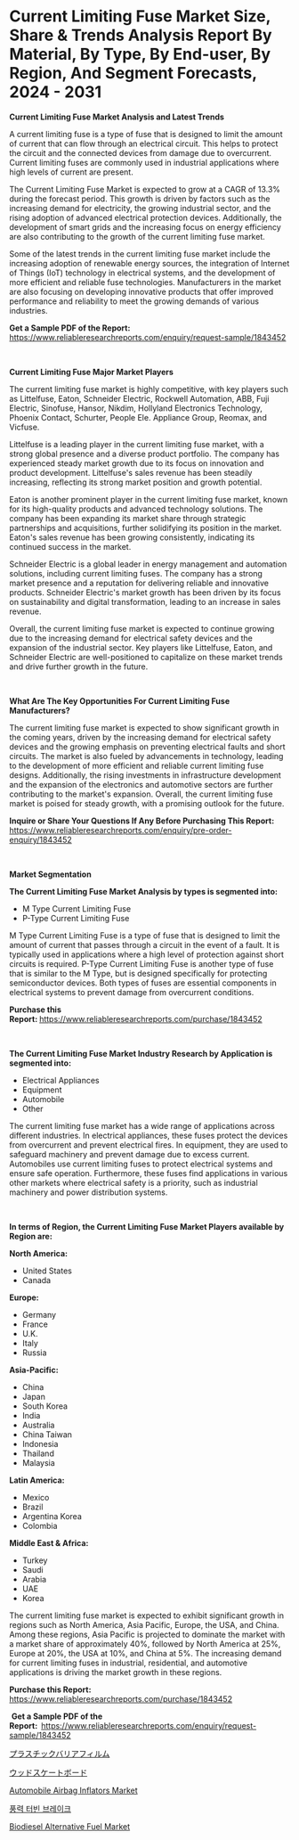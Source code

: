 <p><h1>Current Limiting Fuse Market Size, Share & Trends Analysis Report By Material, By Type, By End-user, By Region, And Segment Forecasts, 2024 - 2031</h1></p><p><strong>Current Limiting Fuse Market Analysis and Latest Trends</strong></p>
<p><p>A current limiting fuse is a type of fuse that is designed to limit the amount of current that can flow through an electrical circuit. This helps to protect the circuit and the connected devices from damage due to overcurrent. Current limiting fuses are commonly used in industrial applications where high levels of current are present.</p><p>The Current Limiting Fuse Market is expected to grow at a CAGR of 13.3% during the forecast period. This growth is driven by factors such as the increasing demand for electricity, the growing industrial sector, and the rising adoption of advanced electrical protection devices. Additionally, the development of smart grids and the increasing focus on energy efficiency are also contributing to the growth of the current limiting fuse market.</p><p>Some of the latest trends in the current limiting fuse market include the increasing adoption of renewable energy sources, the integration of Internet of Things (IoT) technology in electrical systems, and the development of more efficient and reliable fuse technologies. Manufacturers in the market are also focusing on developing innovative products that offer improved performance and reliability to meet the growing demands of various industries.</p></p>
<p><strong>Get a Sample PDF of the Report:&nbsp;</strong> <a href="https://www.reliableresearchreports.com/enquiry/request-sample/1843452">https://www.reliableresearchreports.com/enquiry/request-sample/1843452</a></p>
<p>&nbsp;</p>
<p><strong>Current Limiting Fuse Major Market Players</strong></p>
<p><p>The current limiting fuse market is highly competitive, with key players such as Littelfuse, Eaton, Schneider Electric, Rockwell Automation, ABB, Fuji Electric, Sinofuse, Hansor, Nikdim, Hollyland Electronics Technology, Phoenix Contact, Schurter, People Ele. Appliance Group, Reomax, and Vicfuse.</p><p>Littelfuse is a leading player in the current limiting fuse market, with a strong global presence and a diverse product portfolio. The company has experienced steady market growth due to its focus on innovation and product development. Littelfuse's sales revenue has been steadily increasing, reflecting its strong market position and growth potential.</p><p>Eaton is another prominent player in the current limiting fuse market, known for its high-quality products and advanced technology solutions. The company has been expanding its market share through strategic partnerships and acquisitions, further solidifying its position in the market. Eaton's sales revenue has been growing consistently, indicating its continued success in the market.</p><p>Schneider Electric is a global leader in energy management and automation solutions, including current limiting fuses. The company has a strong market presence and a reputation for delivering reliable and innovative products. Schneider Electric's market growth has been driven by its focus on sustainability and digital transformation, leading to an increase in sales revenue.</p><p>Overall, the current limiting fuse market is expected to continue growing due to the increasing demand for electrical safety devices and the expansion of the industrial sector. Key players like Littelfuse, Eaton, and Schneider Electric are well-positioned to capitalize on these market trends and drive further growth in the future.</p></p>
<p>&nbsp;</p>
<p><strong>What Are The Key Opportunities For Current Limiting Fuse Manufacturers?</strong></p>
<p><p>The current limiting fuse market is expected to show significant growth in the coming years, driven by the increasing demand for electrical safety devices and the growing emphasis on preventing electrical faults and short circuits. The market is also fueled by advancements in technology, leading to the development of more efficient and reliable current limiting fuse designs. Additionally, the rising investments in infrastructure development and the expansion of the electronics and automotive sectors are further contributing to the market's expansion. Overall, the current limiting fuse market is poised for steady growth, with a promising outlook for the future.</p></p>
<p><strong>Inquire or Share Your Questions If Any Before Purchasing This Report:</strong> <a href="https://www.reliableresearchreports.com/enquiry/pre-order-enquiry/1843452">https://www.reliableresearchreports.com/enquiry/pre-order-enquiry/1843452</a></p>
<p>&nbsp;</p>
<p><strong>Market Segmentation</strong></p>
<p><strong>The Current Limiting Fuse Market Analysis by types is segmented into:</strong></p>
<p><ul><li>M Type Current Limiting Fuse</li><li>P-Type Current Limiting Fuse</li></ul></p>
<p><p>M Type Current Limiting Fuse is a type of fuse that is designed to limit the amount of current that passes through a circuit in the event of a fault. It is typically used in applications where a high level of protection against short circuits is required. P-Type Current Limiting Fuse is another type of fuse that is similar to the M Type, but is designed specifically for protecting semiconductor devices. Both types of fuses are essential components in electrical systems to prevent damage from overcurrent conditions.</p></p>
<p><strong>Purchase this Report:&nbsp;</strong><a href="https://www.reliableresearchreports.com/purchase/1843452">https://www.reliableresearchreports.com/purchase/1843452</a></p>
<p>&nbsp;</p>
<p><strong>The Current Limiting Fuse Market Industry Research by Application is segmented into:</strong></p>
<p><ul><li>Electrical Appliances</li><li>Equipment</li><li>Automobile</li><li>Other</li></ul></p>
<p><p>The current limiting fuse market has a wide range of applications across different industries. In electrical appliances, these fuses protect the devices from overcurrent and prevent electrical fires. In equipment, they are used to safeguard machinery and prevent damage due to excess current. Automobiles use current limiting fuses to protect electrical systems and ensure safe operation. Furthermore, these fuses find applications in various other markets where electrical safety is a priority, such as industrial machinery and power distribution systems.</p></p>
<p>&nbsp;</p>
<p><strong>In terms of Region, the Current Limiting Fuse Market Players available by Region are:</strong></p>
<p>
    <p> <strong> North America: </strong>
        <ul>
            <li>United States</li>
            <li>Canada</li>
        </ul>
        </p> 
    <p> <strong> Europe: </strong>
        <ul>
            <li>Germany</li>
            <li>France</li>
            <li>U.K.</li>
            <li>Italy</li>
            <li>Russia</li>
        </ul>
        </p> 
    <p> <strong> Asia-Pacific: </strong>
        <ul>
            <li>China</li>
            <li>Japan</li>
            <li>South Korea</li>
            <li>India</li>
            <li>Australia</li>
            <li>China Taiwan</li>
            <li>Indonesia</li>
            <li>Thailand</li>
            <li>Malaysia</li>
        </ul>
        </p> 
    <p> <strong> Latin America: </strong>
        <ul>
            <li>Mexico</li>
            <li>Brazil</li>
            <li>Argentina Korea</li>
            <li>Colombia</li>
        </ul>
        </p> 
    <p> <strong> Middle East & Africa: </strong>
        <ul>
            <li>Turkey</li>
            <li>Saudi</li>
            <li>Arabia</li>
            <li>UAE</li>
            <li>Korea</li>
        </ul>
    </p>
    </p>
<p><p>The current limiting fuse market is expected to exhibit significant growth in regions such as North America, Asia Pacific, Europe, the USA, and China. Among these regions, Asia Pacific is projected to dominate the market with a market share of approximately 40%, followed by North America at 25%, Europe at 20%, the USA at 10%, and China at 5%. The increasing demand for current limiting fuses in industrial, residential, and automotive applications is driving the market growth in these regions.</p></p>
<p><strong>Purchase this Report: </strong><a href="https://www.reliableresearchreports.com/purchase/1843452">https://www.reliableresearchreports.com/purchase/1843452</a></p>
<p>&nbsp;<strong>Get a Sample PDF of the Report:&nbsp;&nbsp;</strong><a href="https://www.reliableresearchreports.com/enquiry/request-sample/1843452">https://www.reliableresearchreports.com/enquiry/request-sample/1843452</a></p>
<p><strong></strong></p>
<p><p><a href="https://github.com/EmoryYundt1935/Market-Research-Report-List-1/blob/main/787518916474.md">プラスチックバリアフィルム</a></p><p><a href="https://github.com/mcbeesbxa270/Market-Research-Report-List-1/blob/main/261862616473.md">ウッドスケートボード</a></p><p><a href="https://issuu.com/reportprime-2/docs/automobile-airbag-inflators-market-size-2030.pptx">Automobile Airbag Inflators Market</a></p><p><a href="https://github.com/xvz497517413/Market-Research-Report-List-1/blob/main/127499115401.md">풍력 터빈 브레이크</a></p><p><a href="https://github.com/Glendatilghmankmgz0rbhwpy/Market-Research-Report-List-1/blob/main/biodiesel-alternative-fuel-market.md">Biodiesel Alternative Fuel Market</a></p></p>